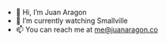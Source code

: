 - 👋 Hi, I’m Juan Aragon
- 🌱 I’m currently watching Smallville
- 📫 You can reach me at me@juanaragon.co
